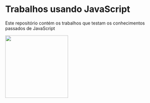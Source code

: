 # Trabalhos usando JavaScript

Este repositório contém os trabalhos que testam os conhecimentos passados de JavaScript

<img src="https://upload.wikimedia.org/wikipedia/commons/6/6a/JavaScript-logo.png" width="200" />
